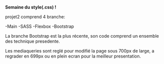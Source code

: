 **Semaine du style(.css) !**

projet2 comprend 4 branche:

-Main
-SASS
-Flexbox
-Bootstrap

<span style="color: ##e84118">La branche Bootstrap est la plus récente,</span> son code comprend un ensemble des technique presedente.

Les mediaqueries sont reglé pour modifié la page sous 700px de large, <span style="color: ##e84118">a regrader en 699px ou en plein ecran </span> pour la meilleur presentation.